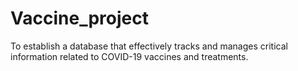 # Vaccine_project
To establish a database that effectively tracks and manages critical information related to COVID-19 vaccines and treatments.
